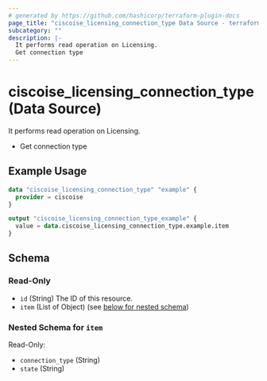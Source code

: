 ```yaml
---
# generated by https://github.com/hashicorp/terraform-plugin-docs
page_title: "ciscoise_licensing_connection_type Data Source - terraform-provider-ciscoise"
subcategory: ""
description: |-
  It performs read operation on Licensing.
  Get connection type
---
```


# ciscoise_licensing_connection_type (Data Source)

It performs read operation on Licensing.

- Get connection type

## Example Usage

```terraform
data "ciscoise_licensing_connection_type" "example" {
  provider = ciscoise
}

output "ciscoise_licensing_connection_type_example" {
  value = data.ciscoise_licensing_connection_type.example.item
}
```

<!-- schema generated by tfplugindocs -->
## Schema

### Read-Only

- `id` (String) The ID of this resource.
- `item` (List of Object) (see [below for nested schema](#nestedatt--item))

<a id="nestedatt--item"></a>
### Nested Schema for `item`

Read-Only:

- `connection_type` (String)
- `state` (String)


